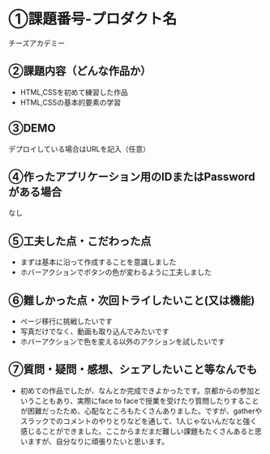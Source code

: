 # ①課題番号-プロダクト名

チーズアカデミー

## ②課題内容（どんな作品か）

- HTML,CSSを初めて練習した作品
- HTML,CSSの基本的要素の学習

## ③DEMO

デプロイしている場合はURLを記入（任意）

## ④作ったアプリケーション用のIDまたはPasswordがある場合

なし

## ⑤工夫した点・こだわった点

- まずは基本に沿って作成することを意識しました
- ホバーアクションでボタンの色が変わるように工夫しました

## ⑥難しかった点・次回トライしたいこと(又は機能)

- ページ移行に挑戦したいです
- 写真だけでなく、動画も取り込んでみたいです
- ホバーアクションで色を変える以外のアクションを試したいです

## ⑦質問・疑問・感想、シェアしたいこと等なんでも

- 初めての作品でしたが、なんとか完成できよかったです。京都からの参加ということもあり、実際にface to faceで授業を受けたり質問したりすることが困難だったため、心配なところもたくさんありました。ですが、gatherやスラックでのコメントのやりとりなどを通して、1人じゃないんだなと強く感じることができました。ここからまだまだ難しい課題もたくさんあると思いますが、自分なりに頑張りたいと思います。

